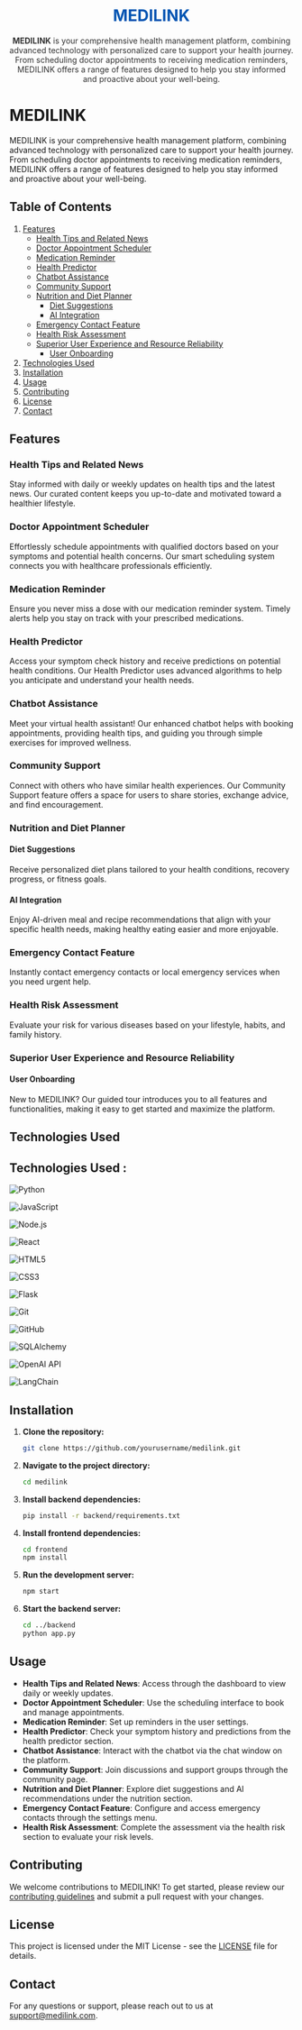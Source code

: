<h1 style="text-align: center; color: #0056b3;">MEDILINK</h1>

<p style="text-align: center; color: #333;">
    <strong>MEDILINK</strong> is your comprehensive health management platform, combining advanced technology with personalized care to support your health journey. From scheduling doctor appointments to receiving medication reminders, MEDILINK offers a range of features designed to help you stay informed and proactive about your well-being.
</p>

# MEDILINK

MEDILINK is your comprehensive health management platform, combining advanced technology with personalized care to support your health journey. From scheduling doctor appointments to receiving medication reminders, MEDILINK offers a range of features designed to help you stay informed and proactive about your well-being.

## Table of Contents

1. [Features](#features)
    - [Health Tips and Related News](#health-tips-and-related-news)
    - [Doctor Appointment Scheduler](#doctor-appointment-scheduler)
    - [Medication Reminder](#medication-reminder)
    - [Health Predictor](#health-predictor)
    - [Chatbot Assistance](#chatbot-assistance)
    - [Community Support](#community-support)
    - [Nutrition and Diet Planner](#nutrition-and-diet-planner)
        - [Diet Suggestions](#diet-suggestions)
        - [AI Integration](#ai-integration)
    - [Emergency Contact Feature](#emergency-contact-feature)
    - [Health Risk Assessment](#health-risk-assessment)
    - [Superior User Experience and Resource Reliability](#superior-user-experience-and-resource-reliability)
        - [User Onboarding](#user-onboarding)
2. [Technologies Used](#technologies-used)
3. [Installation](#installation)
4. [Usage](#usage)
5. [Contributing](#contributing)
6. [License](#license)
7. [Contact](#contact)

## Features

### Health Tips and Related News
Stay informed with daily or weekly updates on health tips and the latest news. Our curated content keeps you up-to-date and motivated toward a healthier lifestyle.

### Doctor Appointment Scheduler
Effortlessly schedule appointments with qualified doctors based on your symptoms and potential health concerns. Our smart scheduling system connects you with healthcare professionals efficiently.

### Medication Reminder
Ensure you never miss a dose with our medication reminder system. Timely alerts help you stay on track with your prescribed medications.

### Health Predictor
Access your symptom check history and receive predictions on potential health conditions. Our Health Predictor uses advanced algorithms to help you anticipate and understand your health needs.

### Chatbot Assistance
Meet your virtual health assistant! Our enhanced chatbot helps with booking appointments, providing health tips, and guiding you through simple exercises for improved wellness.

### Community Support
Connect with others who have similar health experiences. Our Community Support feature offers a space for users to share stories, exchange advice, and find encouragement.

### Nutrition and Diet Planner

#### Diet Suggestions
Receive personalized diet plans tailored to your health conditions, recovery progress, or fitness goals.

#### AI Integration
Enjoy AI-driven meal and recipe recommendations that align with your specific health needs, making healthy eating easier and more enjoyable.

### Emergency Contact Feature
Instantly contact emergency contacts or local emergency services when you need urgent help.

### Health Risk Assessment
Evaluate your risk for various diseases based on your lifestyle, habits, and family history.

### Superior User Experience and Resource Reliability

#### User Onboarding
New to MEDILINK? Our guided tour introduces you to all features and functionalities, making it easy to get started and maximize the platform.

## Technologies Used


## Technologies Used :
![Python](https://img.shields.io/badge/Python-3776AB?style=for-the-badge&logo=python&logoColor=white)

![JavaScript](https://img.shields.io/badge/JavaScript-F7DF1E?style=for-the-badge&logo=javascript&logoColor=black)

![Node.js](https://img.shields.io/badge/Node.js-339933?style=for-the-badge&logo=nodedotjs&logoColor=white)

![React](https://img.shields.io/badge/React-61DAFB?style=for-the-badge&logo=react&logoColor=black)

![HTML5](https://img.shields.io/badge/HTML5-E34F26?style=for-the-badge&logo=html5&logoColor=white)

![CSS3](https://img.shields.io/badge/CSS3-1572B6?style=for-the-badge&logo=css3&logoColor=white)

![Flask](https://img.shields.io/badge/Flask-000000?style=for-the-badge&logo=flask&logoColor=white)

![Git](https://img.shields.io/badge/Git-F05032?style=for-the-badge&logo=git&logoColor=white)

![GitHub](https://img.shields.io/badge/GitHub-181717?style=for-the-badge&logo=github&logoColor=white)

![SQLAlchemy](https://img.shields.io/badge/SQLAlchemy-323232?style=for-the-badge&logo=sqlalchemy&logoColor=red)

![OpenAI API](https://img.shields.io/badge/OpenAI-412991?style=for-the-badge&logo=openai&logoColor=white)

![LangChain](https://img.shields.io/badge/LangChain-0A0A0A?style=for-the-badge&logo=langchain&logoColor=blue)


## Installation

1. **Clone the repository:**

    ```bash
    git clone https://github.com/yourusername/medilink.git
    ```

2. **Navigate to the project directory:**

    ```bash
    cd medilink
    ```

3. **Install backend dependencies:**

    ```bash
    pip install -r backend/requirements.txt
    ```

4. **Install frontend dependencies:**

    ```bash
    cd frontend
    npm install
    ```

5. **Run the development server:**

    ```bash
    npm start
    ```

6. **Start the backend server:**

    ```bash
    cd ../backend
    python app.py
    ```

## Usage

- **Health Tips and Related News**: Access through the dashboard to view daily or weekly updates.
- **Doctor Appointment Scheduler**: Use the scheduling interface to book and manage appointments.
- **Medication Reminder**: Set up reminders in the user settings.
- **Health Predictor**: Check your symptom history and predictions from the health predictor section.
- **Chatbot Assistance**: Interact with the chatbot via the chat window on the platform.
- **Community Support**: Join discussions and support groups through the community page.
- **Nutrition and Diet Planner**: Explore diet suggestions and AI recommendations under the nutrition section.
- **Emergency Contact Feature**: Configure and access emergency contacts through the settings menu.
- **Health Risk Assessment**: Complete the assessment via the health risk section to evaluate your risk levels.

## Contributing

We welcome contributions to MEDILINK! To get started, please review our [contributing guidelines](CONTRIBUTING.md) and submit a pull request with your changes.

## License

This project is licensed under the MIT License - see the [LICENSE](LICENSE) file for details.

## Contact

For any questions or support, please reach out to us at [support@medilink.com](mailto:support@medilink.com).
